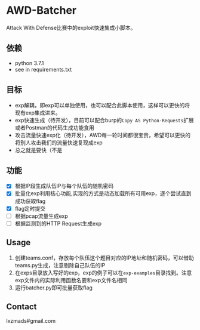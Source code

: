 # AWD-Batcher

Attack With Defense比赛中的exploit快速集成小脚本。

## 依赖

- python 3.7.1
- see in requirements.txt

## 目标

- exp解耦，即exp可以单独使用，也可以配合此脚本使用，这样可以更快的将现有exp集成进来。
- exp快速生成（待开发），目前可以配合burp的`Copy AS Python-Requests`扩展或者Postman的代码生成功能食用
- 攻击流量快速exp化（待开发），AWD每一轮时间都很宝贵，希望可以更快的将别人攻击我们的流量快速复现成exp
- 总之就是要快（不是

## 功能

- [x] 根据IP段生成队伍IP与每个队伍的随机密码
- [x] 批量化exp利用核心功能,实现的方式是动态加载所有可用exp，逐个尝试直到成功获取flag
- [x] flag定时提交
- [ ] 根据pcap流量生成exp
- [ ] 根据监测到的HTTP Request生成exp

## Usage

1. 创建teams.conf，存放每个队伍这个题目对应的IP地址和随机密码，可以借助teams.py生成，注意剔除自己队伍的IP
2. 在exps目录放入写好的exp，exp的例子可以在`exp-examples`目录找到。注意exp文件内的实际利用函数名要和exp文件名相同
3. 运行batcher.py即可批量获取flag

## Contact

lxzmads#gmail.com
